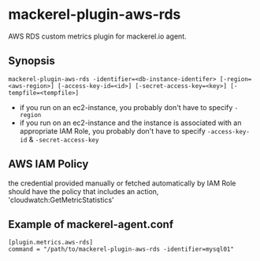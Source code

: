 mackerel-plugin-aws-rds
=======================

AWS RDS custom metrics plugin for mackerel.io agent.

## Synopsis

```shell
mackerel-plugin-aws-rds -identifier=<db-instance-identifer> [-region=<aws-region>] [-access-key-id=<id>] [-secret-access-key=<key>] [-tempfile=<tempfile>]
```
* if you run on an ec2-instance, you probably don't have to specify `-region`
* if you run on an ec2-instance and the instance is associated with an appropriate IAM Role, you probably don't have to specify `-access-key-id` & `-secret-access-key`

## AWS IAM Policy
the credential provided manually or fetched automatically by IAM Role should have the policy that includes an action, 'cloudwatch:GetMetricStatistics'

## Example of mackerel-agent.conf

```
[plugin.metrics.aws-rds]
command = "/path/to/mackerel-plugin-aws-rds -identifier=mysql01"
```
